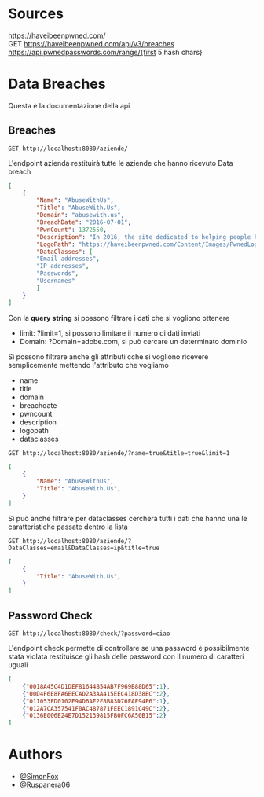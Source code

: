 # Sources
https://haveibeenpwned.com/  
GET https://haveibeenpwned.com/api/v3/breaches  
https://api.pwnedpasswords.com/range/{first 5 hash chars}



# Data Breaches 

Questa è la documentazione della api

## Breaches

`GET http://localhost:8080/aziende/`

L'endpoint azienda restituirà tutte le aziende che hanno ricevuto Data breach

```json
[
    {
        "Name": "AbuseWithUs",
        "Title": "AbuseWith.Us",
        "Domain": "abusewith.us",
        "BreachDate": "2016-07-01",
        "PwnCount": 1372550,
        "Description": "In 2016, the site dedicated to helping people hack email and online gaming accounts known as Abusewith.us suffered multiple data breaches. The site \u003Ca href=\"https://krebsonsecurity.com/2017/02/who-ran-leakedsource-com/\" target=\"_blank\" rel=\"noopener\"\u003Eallegedly had an administrator in common with the nefarious LeakedSource site\u003C/a\u003E, both of which have since been shut down. The exposed data included more than 1.3 million unique email addresses, often accompanied by usernames, IP addresses and plain text or hashed passwords retrieved from various sources and intended to be used to compromise the victims' accounts.",
        "LogoPath": "https://haveibeenpwned.com/Content/Images/PwnedLogos/AbuseWithUs.png",
        "DataClasses": [
        "Email addresses",
        "IP addresses",
        "Passwords",
        "Usernames"
        ]
    }
]
```


Con la **query string** si possono filtrare i dati che si vogliono ottenere
- limit: ?limit=1, si possono limitare il numero di dati inviati
- Domain: ?Domain=adobe.com, si può cercare un determinato dominio

Si possono filtrare anche gli attributi cche si vogliono ricevere semplicemente mettendo l'attributo che vogliamo
- name
- title
- domain
- breachdate
- pwncount
- description
- logopath
- dataclasses

`GET http://localhost:8080/aziende/?name=true&title=true&limit=1`

```json
[
    {
        "Name": "AbuseWithUs",
        "Title": "AbuseWith.Us",
    }
]
```

Si può anche filtrare per dataclasses cercherà tutti i dati che hanno una le caratteristiche passate dentro la lista

`GET http://localhost:8080/aziende/?DataClasses=email&DataClasses=ip&title=true`

```json
[
    {
        "Title": "AbuseWith.Us",
    }
]
```

## Password Check

`GET http://localhost:8080/check/?password=ciao`

L'endpoint check permette di controllare se una password è possibilmente stata violata
restituisce gli hash delle password con il numero di caratteri uguali

```json
[
    {"0018A45C4D1DEF81644B54AB7F969B88D65":1},
    {"00D4F6E8FA6EECAD2A3AA415EEC418D38EC":2},
    {"011053FD0102E94D6AE2F8B83D76FAF94F6":1},
    {"012A7CA357541F0AC487871FEEC1891C49C":2},
    {"0136E006E24E7D152139815FB0FC6A50B15":2}
]
```

# Authors

- [@SimonFox](https://github.com/Simone-Lauro-itis-pr)
- [@Ruspanera06](https://github.com/Ruspanera06)